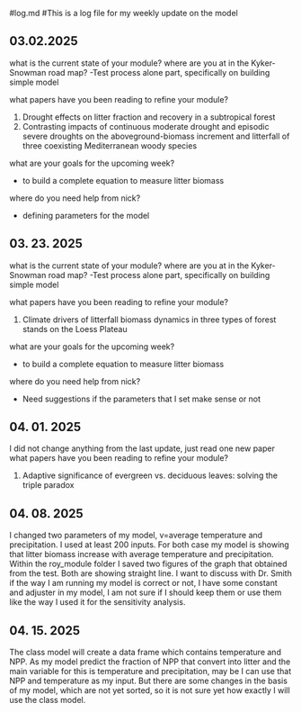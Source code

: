 #log.md
#This is a log file for my weekly update on the model

## 03.02.2025
what is the current state of your module? where are you at in the Kyker-Snowman road map?
-Test process alone part, specifically on building simple model

what papers have you been reading to refine your module?
1. Drought effects on litter fraction and recovery in a subtropical forest
2. Contrasting impacts of continuous moderate drought and episodic severe droughts on the aboveground-biomass increment and litterfall of three coexisting Mediterranean woody species

what are your goals for the upcoming week?
- to build a complete equation to measure litter biomass 

where do you need help from nick?
- defining parameters for the model

## 03. 23. 2025
what is the current state of your module? where are you at in the Kyker-Snowman road map?
-Test process alone part, specifically on building simple model

what papers have you been reading to refine your module?
1. Climate drivers of litterfall biomass dynamics in three types of forest stands on the Loess Plateau

what are your goals for the upcoming week?
- to build a complete equation to measure litter biomass 

where do you need help from nick?
- Need suggestions if the parameters that I set make sense or not

## 04. 01. 2025
I did not change anything from the last update, just read one new paper
what papers have you been reading to refine your module?
1. Adaptive significance of evergreen vs. deciduous leaves: solving the triple paradox

## 04. 08. 2025
I changed two parameters of my model, v=average temperature and precipitation. I used at least 200 inputs. For both case my
model is showing that litter biomass increase with average temperature and precipitation. Within the roy_module folder I saved two
figures of the graph that obtained from the test. Both are showing straight line. 
I want to discuss with Dr. Smith if the way I am running my model is correct or not, I have some constant and adjuster in my model, I
am not sure if I should keep them or use them like the way I used it for the sensitivity analysis.

## 04. 15. 2025
The class model will create a data frame which contains temperature and NPP. As my model predict the fraction of NPP that convert into
litter and the main variable for this is temperature and precipitation, may be I can use that NPP and temperature as my input.
But there are some changes in the basis of my model, which are not yet sorted, so it is not sure yet how exactly I will use the class model.